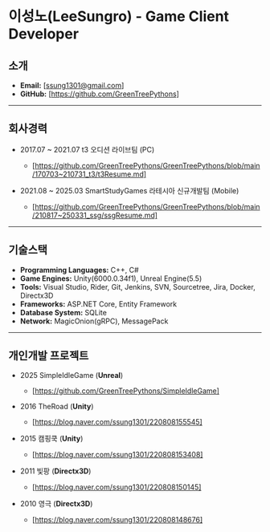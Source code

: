 # 이성노(LeeSungro) - Game Client Developer

## 소개
- **Email:** [ssung1301@gmail.com]
- **GitHub:** [https://github.com/GreenTreePythons]
---
## 회사경력
- 2017.07 ~ 2021.07 t3 오디션 라이브팀 (PC)
  - [https://github.com/GreenTreePythons/GreenTreePythons/blob/main/170703~210731_t3/t3Resume.md]

        
- 2021.08 ~ 2025.03 SmartStudyGames 라테시아 신규개발팀 (Mobile)
  - [https://github.com/GreenTreePythons/GreenTreePythons/blob/main/210817~250331_ssg/ssgResume.md]
---
## 기술스택
- **Programming Languages:** C++, C#
- **Game Engines:** Unity(6000.0.34f1), Unreal Engine(5.5)
- **Tools:** Visual Studio, Rider, Git, Jenkins, SVN, Sourcetree, Jira, Docker, Directx3D
- **Frameworks:** ASP.NET Core, Entity Framework
- **Database System:** SQLite
- **Network:** MagicOnion(gRPC), MessagePack
---
## 개인개발 프로젝트
  - 2025 SimpleIdleGame (**Unreal**)
      - [https://github.com/GreenTreePythons/SimpleIdleGame]
   
  - 2016 TheRoad (**Unity**)
      - [https://blog.naver.com/ssung1301/220808155545]
   
  - 2015 캠핑쿡 (**Unity**)
      - [https://blog.naver.com/ssung1301/220808153408]
   
  - 2011 빛팡 (**Directx3D**)
      - [https://blog.naver.com/ssung1301/220808150145]
   
  - 2010 영극 (**Directx3D**)
      - [https://blog.naver.com/ssung1301/220808148676]
        
